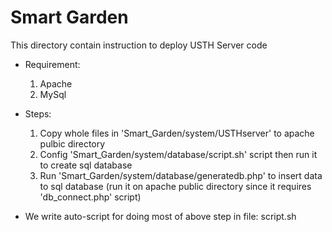 # Smart Garden
This directory contain instruction to deploy USTH Server code

- Requirement:

    1. Apache
    2. MySql

- Steps:

    1. Copy whole files in 'Smart_Garden/system/USTHserver' to apache pulbic directory
    2. Config 'Smart_Garden/system/database/script.sh' script then run it to create sql database
    3. Run 'Smart_Garden/system/database/generatedb.php' to insert data to sql database (run it on apache public directory since it requires 'db_connect.php' script)

- We write auto-script for doing most of above step in file: script.sh
